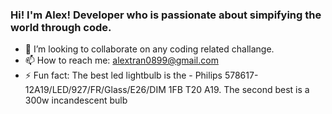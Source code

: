 ### Hi! I'm Alex! Developer who is passionate about simpifying the world through code.

- 👯 I’m looking to collaborate on any coding related challange.
- 📫 How to reach me: alextran0899@gmail.com
- ⚡ Fun fact: The best led lightbulb is the - Philips 578617-12A19/LED/927/FR/Glass/E26/DIM 1FB T20 A19. The second best is a 300w incandescent bulb

